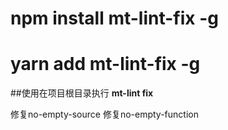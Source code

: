 # npm install mt-lint-fix -g
# yarn add mt-lint-fix -g

##使用在项目根目录执行 **mt-lint fix**

修复no-empty-source
修复no-empty-function
